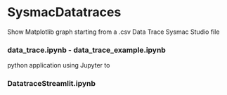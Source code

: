 # SysmacDatatraces

Show Matplotlib graph starting from a .csv Data Trace Sysmac Studio file

### data_trace.ipynb - data_trace_example.ipynb

python application using Jupyter to 

### DatatraceStreamlit.ipynb
